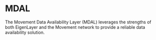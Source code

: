 # MDAL
The Movement Data Availability Layer (MDAL) leverages the strengths of both EigenLayer and the Movement network to provide a reliable data availability solution. 
